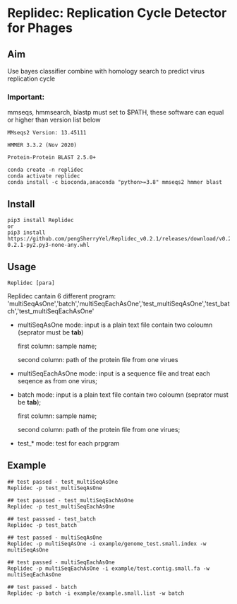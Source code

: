 # Replidec: Replication Cycle Detector for Phages
## Aim

Use bayes classifier combine with homology search to predict virus replication cycle

### Important: 

mmseqs, hmmsearch, blastp must set to $PATH, these software can equal or higher than version list below

    MMseqs2 Version: 13.45111

    HMMER 3.3.2 (Nov 2020)

    Protein-Protein BLAST 2.5.0+

```
conda create -n replidec
conda activate replidec
conda install -c bioconda,anaconda "python>=3.8" mmseqs2 hmmer blast
```

## Install
```
pip3 install Replidec
or
pip3 install https://github.com/pengSherryYel/Replidec_v0.2.1/releases/download/v0.2.1/Replidec-0.2.1-py2.py3-none-any.whl
```

## Usage
```
Replidec [para]
```

Replidec cantain 6 different program:  'multiSeqAsOne','batch','multiSeqEachAsOne','test_multiSeqAsOne','test_batch','test_multiSeqEachAsOne' 

* multiSeqAsOne mode: input is a plain text file contain two coloumn (seprator must be **tab**)

   first column: sample name;

   second column: path of the protein file from one virues

* multiSeqEachAsOne mode: input is a sequence file and treat each seqence as from one virus;

* batch mode: input is a plain text file contain two coloumn (seprator must be **tab**);

   first column: sample name;

   second column: path of the protein file from one virues;

* test_* mode: test for each prpgram

## Example
```
## test passed - test_multiSeqAsOne
Replidec -p test_multiSeqAsOne

## test passsed - test_multiSeqEachAsOne
Replidec -p test_multiSeqEachAsOne

## test passsed - test_batch
Replidec -p test_batch

## test passed - multiSeqAsOne
Replidec -p multiSeqAsOne -i example/genome_test.small.index -w multiSeqAsOne

## test passed - multiSeqEachAsOne
Replidec -p multiSeqEachAsOne -i example/test.contig.small.fa -w multiSeqEachAsOne

## test passed - batch
Replidec -p batch -i example/example.small.list -w batch
```


